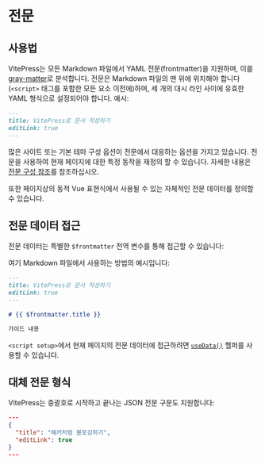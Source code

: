 # 전문

## 사용법

VitePress는 모든 Markdown 파일에서 YAML 전문(frontmatter)을 지원하며, 이를 [gray-matter](https://github.com/jonschlinkert/gray-matter)로 분석합니다. 전문은 Markdown 파일의 맨 위에 위치해야 합니다(`<script>` 태그를 포함한 모든 요소 이전에)하며, 세 개의 대시 라인 사이에 유효한 YAML 형식으로 설정되어야 합니다. 예시:

```md
---
title: VitePress로 문서 작성하기
editLink: true
---
```

많은 사이트 또는 기본 테마 구성 옵션이 전문에서 대응하는 옵션을 가지고 있습니다. 전문을 사용하여 현재 페이지에 대한 특정 동작을 재정의 할 수 있습니다. 자세한 내용은 [전문 구성 참조](../reference/frontmatter-config)를 참조하십시오.

또한 페이지상의 동적 Vue 표현식에서 사용될 수 있는 자체적인 전문 데이터를 정의할 수 있습니다.

## 전문 데이터 접근

전문 데이터는 특별한 `$frontmatter` 전역 변수를 통해 접근할 수 있습니다:

여기 Markdown 파일에서 사용하는 방법의 예시입니다:

```md
---
title: VitePress로 문서 작성하기
editLink: true
---

# {{ $frontmatter.title }}

가이드 내용
```

`<script setup>`에서 현재 페이지의 전문 데이터에 접근하려면 [`useData()`](../reference/runtime-api#usedata) 헬퍼를 사용할 수 있습니다.

## 대체 전문 형식

VitePress는 중괄호로 시작하고 끝나는 JSON 전문 구문도 지원합니다:

```json
---
{
  "title": "해커처럼 블로깅하기",
  "editLink": true
}
---
```
